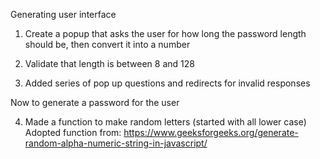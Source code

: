 Generating user interface

1. Create a popup that asks the user for how long the password length should be, then convert it into a number

2. Validate that length is between 8 and 128

3. Added series of pop up questions and redirects for invalid responses

Now to generate a password for the user

4. Made a function to make random letters (started with all lower case)
    Adopted function from: https://www.geeksforgeeks.org/generate-random-alpha-numeric-string-in-javascript/




